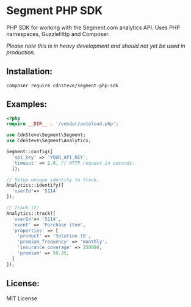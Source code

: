 # Segment PHP SDK

PHP SDK for working with the Segment.com analytics API.
Uses PHP namespaces, GuzzleHttp and Composer.

*Please note this is in heavy development and should not yet be used in production.*


## Installation:

`composer require cdnsteve/segment-php-sdk`


## Examples:

```php
<?php
require __DIR__ . '/vendor/autoload.php';

use CdnSteve\Segment\Segment;
use CdnSteve\Segment\Analytics;

Segment::config([
  'api_key' => 'YOUR_API_KEY',
  'timeout' => 2.0, // HTTP request in seconds.
  ]);

// Setup unique identity to track.
Analytics::identify([
  'userId'=> '5114'
]);

// Track it!
Analytics::track([
  'userId'=> '5114',
  'event' => 'Purchase item',
  'properties' => [
    'product' => 'Solution 10',
    'premium_frequency' => 'monthly',
    'insurance_coverage' => 250000,
    'premium' => 50.35,
  ]
]);
```

## License:

MIT License